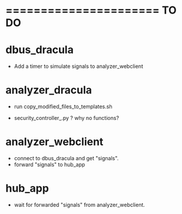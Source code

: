 ======================
	TO DO
======================


dbus_dracula
==================
* Add a timer to simulate signals to analyzer_webclient

analyzer_dracula
==================
* run copy_modified_files_to_templates.sh

* security_controller_.py ? why no functions?


analyzer_webclient
==================
* connect to dbus_dracula and get "signals".
* forward "signals" to hub_app

hub_app
===================
* wait for forwarded "signals" from analyzer_webclient.

  


